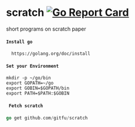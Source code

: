 # scratch [![Go Report Card](https://goreportcard.com/badge/gitfu/scratch)](https://goreportcard.com/report/gitfu/scratch)

short programs on scratch paper

#### ```Install go```
      https://golang.org/doc/install

#### ```Set your Environment```
```
mkdir -p ~/go/bin
export GOPATH=~/go
export GOBIN=$GOPATH/bin
export PATH=$PATH:$GOBIN
```

#### ``` Fetch scratch```
```go
go get github.com/gitfu/scratch
